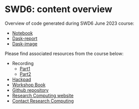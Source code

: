 # SWD6: content overview

Overview of code generated during SWD6 June 2023 course:

- [Notebook](swd6_2023.ipynb)
- [Dask-report](https://raw.githack.com/ARCTraining/swd6-06-2023/main/dask-report.html)
- [Dask-image](mydask.png)

Please find associated resources from the course below:

- Recording
  - [Part1](https://leeds365.sharepoint.com/:v:/s/TEAM-ResearchSoftwareEngineering/EQ9i2wvAxnRHnlELGWVduXEBvFd0yYky2vtrm2OaE4U0NA)
  - [Part2](https://leeds365.sharepoint.com/:v:/s/TEAM-ResearchSoftwareEngineering/EUgsNhOQ19tGu8OiO4IFQOUBwBYyK_e3NSpRPLb9BWBdTg)
- [Hackpad](https://hackmd.io/@research-computing-leeds/2023-06-swd6)
- [Workshop Book](https://arctraining.github.io/swd6_hpp/)
- [Github repository](https://github.com/ARCTraining/swd6_hpp)
- [Research Computing website](https://arc.leeds.ac.uk/)
- [Contact Research Computing](https://bit.ly/arc-help)
